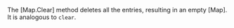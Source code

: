 The [Map.Clear] method deletes all the entries, resulting in
an empty [Map]. It is analogous to `clear`.
